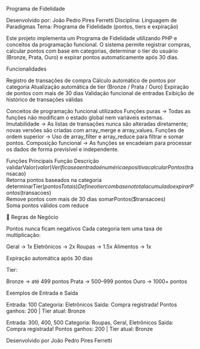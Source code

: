 Programa de Fidelidade

Desenvolvido por: João Pedro Pires Ferretti
Disciplina: Linguagem de Paradigmas
Tema: Programa de Fidelidade (pontos, tiers e expiração)

Este projeto implementa um Programa de Fidelidade utilizando PHP e conceitos da programação funcional.
O sistema permite registrar compras, calcular pontos com base em categorias, determinar o tier do usuário (Bronze, Prata, Ouro) e expirar pontos automaticamente após 30 dias.

Funcionalidades

Registro de transações de compra
Cálculo automático de pontos por categoria
Atualização automática de tier (Bronze / Prata / Ouro)
Expiração de pontos com mais de 30 dias
Validação funcional de entradas
Exibição de histórico de transações válidas

Conceitos de programação funcional utilizados 
Funções puras -> Todas as funções não modificam o estado global nem variáveis externas.
Imutabilidade -> As listas de transações nunca são alteradas diretamente; novas versões são criadas com array_merge e array_values.
Funções de ordem superior -> Uso de array_filter e array_reduce para filtrar e somar pontos.
Composição funcional -> As funções se encadeiam para processar os dados de forma previsível e independente.

Funções Principais
Função	Descrição
validarValor($valor)
	Verifica se a entrada é numérica e positiva
calcularPontos($transacao)	
    Retorna pontos baseados na categoria
determinarTier($pontosTotais)	
    Define o tier com base no total acumulado
expirarPontos($transacoes)	
    Remove pontos com mais de 30 dias
somarPontos($transacoes)	
    Soma pontos válidos com reduce

📄 Regras de Negócio

Pontos nunca ficam negativos
Cada categoria tem uma taxa de multiplicação:

Geral → 1x
Eletrônicos → 2x
Roupas → 1.5x
Alimentos → 1x

Expiração automática após 30 dias

Tier:

Bronze → até 499 pontos
Prata → 500–999 pontos
Ouro → 1000+ pontos


Exemplos de Entrada e Saída

Entrada: 100
Categoria: Eletrônicos
Saida: Compra registrada! Pontos ganhos: 200 | Tier atual: Bronze

Entrada: 300, 400, 500
Categoria: Roupas, Geral, Eletrônicos
Saida: Compra registrada! Pontos ganhos: 200 | Tier atual: Bronze

Desenvolvido por
João Pedro Pires Ferretti
